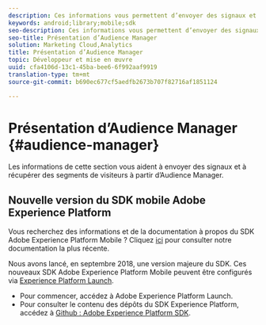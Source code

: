```yaml
---
description: Ces informations vous permettent d’envoyer des signaux et de récupérer des segments de visiteurs à partir d’Audience Manager.
keywords: android;library;mobile;sdk
seo-description: Ces informations vous permettent d’envoyer des signaux et de récupérer des segments de visiteurs à partir d’Audience Manager.
seo-title: Présentation d’Audience Manager
solution: Marketing Cloud,Analytics
title: Présentation d’Audience Manager
topic: Développeur et mise en œuvre
uuid: cfa4106d-13c1-45ba-bee6-6f992aaf9919
translation-type: tm+mt
source-git-commit: b690ec677cf5aedfb2673b707f82716af1851124

---
```



# Présentation d’Audience Manager {#audience-manager}

Les informations de cette section vous aident à envoyer des signaux et à récupérer des segments de visiteurs à partir d’Audience Manager.

## Nouvelle version du SDK mobile Adobe Experience Platform

Vous recherchez des informations et de la documentation à propos du SDK Adobe Experience Platform Mobile ? Cliquez [ici](https://aep-sdks.gitbook.io/docs/) pour consulter notre documentation la plus récente.

Nous avons lancé, en septembre 2018, une version majeure du SDK. Ces nouveaux SDK Adobe Experience Platform Mobile peuvent être configurés via [Experience Platform Launch](https://www.adobe.com/experience-platform/launch.html).

* Pour commencer, accédez à Adobe Experience Platform Launch.
* Pour consulter le contenu des dépôts du SDK Experience Platform, accédez à [Github : Adobe Experience Platform SDK](https://github.com/Adobe-Marketing-Cloud/acp-sdks).
